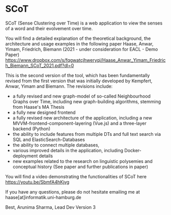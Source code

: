 # SCoT
SCoT (Sense Clustering over Time) is a web application to view the senses of a word and their evolvement over time. 

You will find a detailed explanation of the theoretical background, the architecture and usage examples in the following paper
Haase, Anwar, Yimam, Friedrich, Biemann (2021 - under consideration for EACL - Demo Paper)
https://www.dropbox.com/s/fqgwatcjhweryqi/Haase_Anwar_Yimam_Friedrich_Biemann_SCoT_2021.pdf?dl=0

This is the second version of the tool, which has been fundamentally revised from the first version that was initially developed by 
Kempfert, Anwar, Yimam and Biemann. The revisions include:
- a fully revised and new graph-model of so-called Neighbourhood Graphs over Time, including new graph-building algorithms, stemming from Haase's MA Thesis 
- a fully new designed frontend
- a fully revised new architecture of the application, including a new MVVM-frontend-component-layering (Vue.js) and a three-layer backend (Python)
- the ability to include features from multiple DTs and full text search via SQL and ElasticSearch-Databases
- the ability to connect multiple databases,
- various improved details in the application, including Docker-deployment details
- new examples related to the research on linguistic polysemies and conceptual history (See paper and further publications in paper)

You will find a video demonstrating the functionalities of SCoT here
https://youtu.be/SbmfA4hKjvg

If you have any questions, please do not hesitate emailing me at haase[at]informatik.uni-hamburg.de

Best, Arunima Sharma, Lead Dev Version 3




